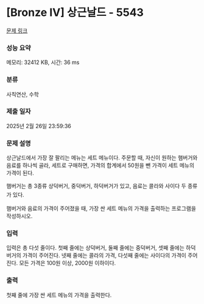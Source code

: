 # [Bronze IV] 상근날드 - 5543 

[문제 링크](https://www.acmicpc.net/problem/5543) 

### 성능 요약

메모리: 32412 KB, 시간: 36 ms

### 분류

사칙연산, 수학

### 제출 일자

2025년 2월 26일 23:59:36

### 문제 설명

<p>상근날드에서 가장 잘 팔리는 메뉴는 세트 메뉴이다. 주문할 때, 자신이 원하는 햄버거와 음료를 하나씩 골라, 세트로 구매하면, 가격의 합계에서 50원을 뺀 가격이 세트 메뉴의 가격이 된다.</p>

<p>햄버거는 총 3종류 상덕<span style="line-height:1.6em">버거, 중덕버거, 하덕버거가 있고, 음료는 콜라와 사이다 두 종류가 있다.</span></p>

<p>햄버거와 음료의 가격이 주어졌을 때, 가장 싼 세트 메뉴의 가격을 출력하는 프로그램을 작성하시오.</p>

### 입력 

 <p>입력은 총 다섯 줄이다. 첫째 줄에는 상덕버거, 둘째 줄에는 중덕버거, 셋째 줄에는 하덕버거의 가격이 주어진다. 넷째 줄에는 콜라의 가격, 다섯째 줄에는 사이다의 가격이 주어진다. 모든 가격은 100원 이상, 2000원 이하이다.</p>

### 출력 

 <p>첫째 줄에 가장 싼 세트 메뉴의 가격을 출력한다.</p>


